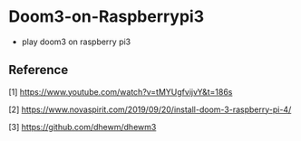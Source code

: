 # Doom3-on-Raspberrypi3
- play doom3 on raspberry pi3


## Reference
[1] https://www.youtube.com/watch?v=tMYUgfvijvY&t=186s

[2] https://www.novaspirit.com/2019/09/20/install-doom-3-raspberry-pi-4/

[3] https://github.com/dhewm/dhewm3

